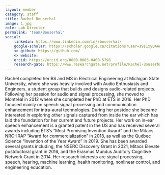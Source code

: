 ```yaml
---
layout: member
category: staff
title: Rachel Bouserhal
image: 1.jpg
role: Lab Director
permalink: 'team/Bouserhal'
social:
    linkedin: https://www.linkedin.com/in/rbouserhal/
    google-scholar: https://scholar.google.ca/citations?user=s9s1xyQAAAAJ&hl=en
    <> github: https://github.com/
    <> website:
    orcid: https://orcid.org/0000-0003-0460-5798
    research-gate: https://www.researchgate.net/profile/Rachel-Bouserhal
---
```


Rachel completed her BS and MS in Electrical Engineering at Michigan State University, where she was heavily involved with Audio Enthusiasts and Engineers, a student group that builds and designs audio-related projects. Following her passion for audio and signal processing,  she moved to Montréal in 2012 where she completed her PhD at ÉTS in 2016. Her PhD focused mainly on speech signal processing and communication enhancement for intra-aural technologies. During her postdoc she became interested in exploring other signals captured from inside the ear which has laid the foundation for her current and future projects. Her work on in-ear speech enhancement is a granted patent in the US and has received several awards including ÉTS’s “Most Promising Invention Award” and the Mitacs NRC-IRAP “Award for commercialization” in 2018, as well as  the Québec Science “Invention of the Year Award” in 2019. She has been awarded several grants including, the NSERC Discovery Grant in 2021, Mitacs Elevate postdoctoral grant in 2016, and the Erasmus Mundus Auditory Cognitive Network Grant in 2014. Her research interests are signal processing, speech, hearing, machine learning, health monitoring, nonlinear control, and engineering education.
